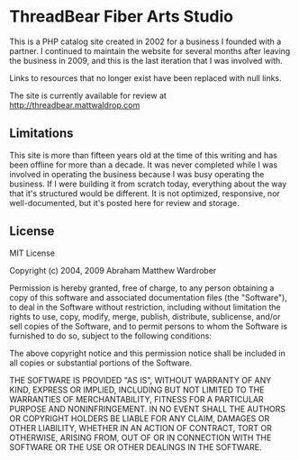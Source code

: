 # ThreadBear Fiber Arts Studio

This is a PHP catalog site created in 2002 for a business I founded with a
partner. I continued to maintain the website for several months after leaving
the business in 2009, and this is the last iteration that I was involved with.

Links to resources that no longer exist have been replaced with null links.

The site is currently available for review at http://threadbear.mattwaldrop.com

## Limitations

This site is more than fifteen years old at the time of this writing
and has been offline for more than a decade. It was never completed while
I was involved in operating the business because I was busy operating the
business. If I were building it from scratch today, everything about the way
that it's structured would be different. It is not optimized, responsive, nor
well-documented, but it's posted here for review and storage.

## License

MIT License

Copyright (c) 2004, 2009 Abraham Matthew Wardrober

Permission is hereby granted, free of charge, to any person obtaining a copy
of this software and associated documentation files (the "Software"), to deal
in the Software without restriction, including without limitation the rights
to use, copy, modify, merge, publish, distribute, sublicense, and/or sell
copies of the Software, and to permit persons to whom the Software is
furnished to do so, subject to the following conditions:

The above copyright notice and this permission notice shall be included in all
copies or substantial portions of the Software.

THE SOFTWARE IS PROVIDED "AS IS", WITHOUT WARRANTY OF ANY KIND, EXPRESS OR
IMPLIED, INCLUDING BUT NOT LIMITED TO THE WARRANTIES OF MERCHANTABILITY,
FITNESS FOR A PARTICULAR PURPOSE AND NONINFRINGEMENT. IN NO EVENT SHALL THE
AUTHORS OR COPYRIGHT HOLDERS BE LIABLE FOR ANY CLAIM, DAMAGES OR OTHER
LIABILITY, WHETHER IN AN ACTION OF CONTRACT, TORT OR OTHERWISE, ARISING FROM,
OUT OF OR IN CONNECTION WITH THE SOFTWARE OR THE USE OR OTHER DEALINGS IN THE
SOFTWARE.
